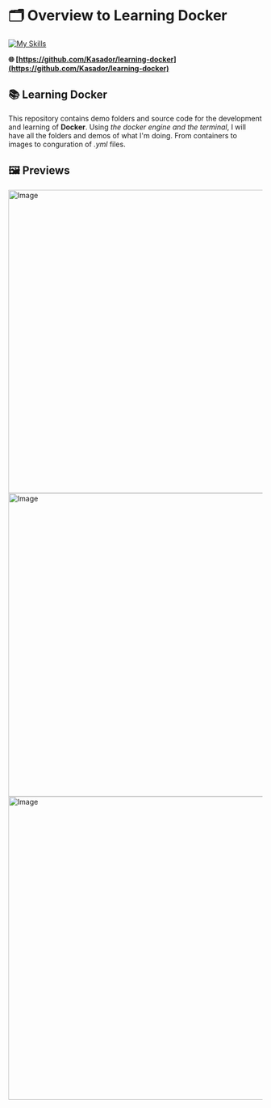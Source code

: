 # 🗂️ Overview to Learning Docker

[![My Skills](https://skillicons.dev/icons?i=docker,bash,vscode,git,nodejs,mysql)](https://skillicons.dev)

**🌐 [https://github.com/Kasador/learning-docker](https://github.com/Kasador/learning-docker)**

## 📚 **Learning Docker**

This repository contains demo folders and source code for the development and learning of **Docker**. Using _the docker engine and the terminal_, I will have all the folders and demos of what I'm doing. From containers to images to conguration of _.yml_ files. 

## 🖼️ Previews

<img width="600" alt="Image" src="https://github.com/user-attachments/assets/57feb33f-94e2-43a3-b953-3c2ae8903688" />


<img width="600" alt="Image" src="https://github.com/user-attachments/assets/0acad7d2-5212-4b9e-a75e-a5d29410d0ff" />


<img width="600" alt="Image" src="https://github.com/user-attachments/assets/700ed58a-8760-4974-83db-3c9ba83911db" />